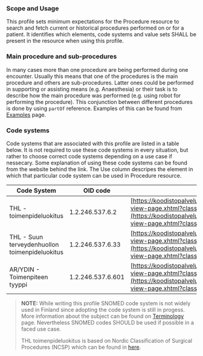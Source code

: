 ### Scope and Usage

This profile sets minimum expectations for the Procedure resource to search and fetch current or historical procedures performed on or for a patient. It identifies which elements, code systems and value sets SHALL be present in the resource when using this profile.

### Main procedure and sub-procedures

In many cases more than one procedure are being performed during one encounter. Usually this means that one of the procedures is the main procedure and others are sub-procedures. Latter ones could be performed in supporting or assisting means (e.g. Anaesthesia) or their task is to describe how the main procedure was performed (e.g. using robot for performing the procedure). This conjunction between different procedures is done by using `partOf` reference. Examples of this can be found from [Examples](./examples.html#Procedure) page.

### Code systems

Code systems that are associated with this profile are listed in a table below. It is not required to use these code systems in every situation, but rather to choose correct code systems depending on a use case if nessecary. Some explanation of using these code systems can be found from the website behind the link. The Use column descripes the element in which that particular code system can be used in Procedure resource.

| Code System              | OID code        | Link          | Use |
|--------------------------|-----------------|-----------------------------------------------------------------------|------|
| THL - toimenpideluokitus | 1.2.246.537.6.2 | [https://koodistopalvelu.kanta.fi/codeserver/pages/classification-view-page.xhtml?classificationKey=57&versionKey=119](https://koodistopalvelu.kanta.fi/codeserver/pages/classification-view-page.xhtml?classificationKey=57&versionKey=119) | `Procedure.code` | 
| THL - Suun terveydenhuollon toimenpideluokitus | 1.2.246.537.6.33 | [https://koodistopalvelu.kanta.fi/codeserver/pages/classification-view-page.xhtml?classificationKey=58&versionKey=79](https://koodistopalvelu.kanta.fi/codeserver/pages/classification-view-page.xhtml?classificationKey=58&versionKey=79) | `Procedure.code` |
| AR/YDIN - Toimenpiteen tyyppi | 1.2.246.537.6.601 | [https://koodistopalvelu.kanta.fi/codeserver/pages/classification-view-page.xhtml?classificationKey=763&versionKey=903](https://koodistopalvelu.kanta.fi/codeserver/pages/classification-view-page.xhtml?classificationKey=763&versionKey=903) | `Procedure.category` |

<blockquote class="stu-note">
<p><strong>NOTE:</strong> While writing this profile SNOMED code system is not widely used in Finland since adopting the code system is still in progess. More information about the subject can be found on <a href="./terminology.html#snomed-ct">Terminology</a> page. Nevertheless SNOMED codes SHOULD be used if possible in a faced use case.</p>
<p>THL toimenpideluokitus is based on Nordic Classification of Surgical Procedures (NCSP) which can be found in <a href="https://norden.diva-portal.org/smash/get/diva2:970547/FULLTEXT01.pdf">here</a>.</p>
</blockquote>
